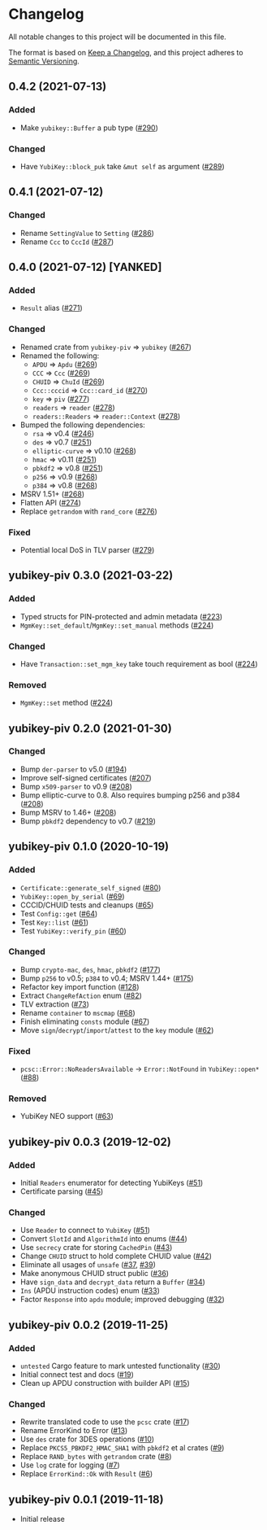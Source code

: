 # Changelog
All notable changes to this project will be documented in this file.

The format is based on [Keep a Changelog](https://keepachangelog.com/en/1.0.0/),
and this project adheres to [Semantic Versioning](https://semver.org/spec/v2.0.0.html).

## 0.4.2 (2021-07-13)
### Added
- Make `yubikey::Buffer` a pub type ([#290])

### Changed
- Have `YubiKey::block_puk` take `&mut self` as argument ([#289])

[#289]: https://github.com/iqlusioninc/yubikey.rs/pull/289
[#290]: https://github.com/iqlusioninc/yubikey.rs/pull/290

## 0.4.1 (2021-07-12)
### Changed
- Rename `SettingValue` to `Setting` ([#286])
- Rename `Ccc` to `CccId` ([#287])

[#286]: https://github.com/iqlusioninc/yubikey.rs/pull/286
[#287]: https://github.com/iqlusioninc/yubikey.rs/pull/287

## 0.4.0 (2021-07-12) [YANKED]
### Added
- `Result` alias ([#271])

### Changed
- Renamed crate from `yubikey-piv` => `yubikey` ([#267])
- Renamed the following:
    - `APDU` => `Apdu` ([#269])
    - `CCC` => `Ccc` ([#269])
    - `CHUID` => `ChuId` ([#269])
    - `Ccc::cccid` => `Ccc::card_id` ([#270])
    - `key` => `piv` ([#277])
    - `readers` => `reader` ([#278])
    - `readers::Readers` => `reader::Context` ([#278])
- Bumped the following dependencies:
  - `rsa` => v0.4 ([#246])
  - `des` => v0.7 ([#251])
  - `elliptic-curve` => v0.10 ([#268])
  - `hmac` => v0.11 ([#251])
  - `pbkdf2` => v0.8 ([#251])
  - `p256` => v0.9 ([#268])
  - `p384` => v0.8 ([#268])
- MSRV 1.51+ ([#268])
- Flatten API ([#274])
- Replace `getrandom` with `rand_core` ([#276])

### Fixed
- Potential local DoS in TLV parser ([#279])

[#246]: https://github.com/iqlusioninc/yubikey.rs/pull/246
[#251]: https://github.com/iqlusioninc/yubikey.rs/pull/251
[#267]: https://github.com/iqlusioninc/yubikey.rs/pull/267
[#268]: https://github.com/iqlusioninc/yubikey.rs/pull/268
[#269]: https://github.com/iqlusioninc/yubikey.rs/pull/269
[#270]: https://github.com/iqlusioninc/yubikey.rs/pull/270
[#271]: https://github.com/iqlusioninc/yubikey.rs/pull/271
[#274]: https://github.com/iqlusioninc/yubikey.rs/pull/274
[#276]: https://github.com/iqlusioninc/yubikey.rs/pull/276
[#277]: https://github.com/iqlusioninc/yubikey.rs/pull/277
[#278]: https://github.com/iqlusioninc/yubikey.rs/pull/278
[#279]: https://github.com/iqlusioninc/yubikey.rs/pull/279

## yubikey-piv 0.3.0 (2021-03-22)
### Added
- Typed structs for PIN-protected and admin metadata ([#223])
- `MgmKey::set_default`/`MgmKey::set_manual` methods ([#224])

### Changed
- Have `Transaction::set_mgm_key` take touch requirement as bool ([#224])

### Removed
- `MgmKey::set` method ([#224])

[#223]: https://github.com/iqlusioninc/yubikey.rs/pull/223
[#224]: https://github.com/iqlusioninc/yubikey.rs/pull/224

## yubikey-piv 0.2.0 (2021-01-30)
### Changed
- Bump `der-parser` to v5.0 ([#194])
- Improve self-signed certificates ([#207])
- Bump `x509-parser` to v0.9 ([#208])
- Bump elliptic-curve to 0.8. Also requires bumping p256 and p384 ([#208])
- Bump MSRV to 1.46+ ([#208])
- Bump `pbkdf2` dependency to v0.7 ([#219])

[#194]: https://github.com/iqlusioninc/yubikey.rs/pull/194
[#207]: https://github.com/iqlusioninc/yubikey.rs/pull/207
[#208]: https://github.com/iqlusioninc/yubikey.rs/pull/208
[#219]: https://github.com/iqlusioninc/yubikey.rs/pull/219

## yubikey-piv 0.1.0 (2020-10-19)
### Added
- `Certificate::generate_self_signed` ([#80])
- `YubiKey::open_by_serial` ([#69])
- CCCID/CHUID tests and cleanups ([#65])
- Test `Config::get` ([#64])
- Test `Key::list` ([#61])
- Test `YubiKey::verify_pin` ([#60])

### Changed
- Bump `crypto-mac`, `des`, `hmac`, `pbkdf2` ([#177])
- Bump `p256` to v0.5; `p384` to v0.4; MSRV 1.44+ ([#175])
- Refactor key import function ([#128])
- Extract `ChangeRefAction` enum ([#82])
- TLV extraction ([#73])
- Rename `container` to `mscmap` ([#68])
- Finish eliminating `consts` module ([#67])
- Move `sign`/`decrypt`/`import`/`attest` to the `key` module ([#62])

### Fixed
- `pcsc::Error::NoReadersAvailable` -> `Error::NotFound` in `YubiKey::open*` ([#88])

### Removed
- YubiKey NEO support ([#63])

[#177]: https://github.com/iqlusioninc/yubikey.rs/pull/177
[#175]: https://github.com/iqlusioninc/yubikey.rs/pull/175
[#128]: https://github.com/iqlusioninc/yubikey.rs/pull/128
[#82]: https://github.com/iqlusioninc/yubikey.rs/pull/82
[#73]: https://github.com/iqlusioninc/yubikey.rs/pull/73
[#88]: https://github.com/iqlusioninc/yubikey.rs/pull/88
[#80]: https://github.com/iqlusioninc/yubikey.rs/pull/80
[#69]: https://github.com/iqlusioninc/yubikey.rs/pull/69
[#68]: https://github.com/iqlusioninc/yubikey.rs/pull/68
[#67]: https://github.com/iqlusioninc/yubikey.rs/pull/67
[#65]: https://github.com/iqlusioninc/yubikey.rs/pull/65
[#64]: https://github.com/iqlusioninc/yubikey.rs/pull/64
[#63]: https://github.com/iqlusioninc/yubikey.rs/pull/63
[#62]: https://github.com/iqlusioninc/yubikey.rs/pull/62
[#61]: https://github.com/iqlusioninc/yubikey.rs/pull/61
[#60]: https://github.com/iqlusioninc/yubikey.rs/pull/60

## yubikey-piv 0.0.3 (2019-12-02)
### Added
- Initial `Readers` enumerator for detecting YubiKeys ([#51])
- Certificate parsing ([#45])

### Changed
- Use `Reader` to connect to `YubiKey` ([#51])
- Convert `SlotId` and `AlgorithmId` into enums ([#44])
- Use `secrecy` crate for storing `CachedPin` ([#43])
- Change `CHUID` struct to hold complete CHUID value ([#42])
- Eliminate all usages of `unsafe` ([#37], [#39])
- Make anonymous CHUID struct public ([#36])
- Have `sign_data` and `decrypt_data` return a `Buffer` ([#34])
- `Ins` (APDU instruction codes) enum ([#33])
- Factor `Response` into `apdu` module; improved debugging ([#32])

[#51]: https://github.com/iqlusioninc/yubikey.rs/pull/51
[#45]: https://github.com/iqlusioninc/yubikey.rs/pull/45
[#44]: https://github.com/iqlusioninc/yubikey.rs/pull/44
[#43]: https://github.com/iqlusioninc/yubikey.rs/pull/43
[#42]: https://github.com/iqlusioninc/yubikey.rs/pull/42
[#39]: https://github.com/iqlusioninc/yubikey.rs/pull/39
[#37]: https://github.com/iqlusioninc/yubikey.rs/pull/37
[#36]: https://github.com/iqlusioninc/yubikey.rs/pull/36
[#34]: https://github.com/iqlusioninc/yubikey.rs/pull/34
[#33]: https://github.com/iqlusioninc/yubikey.rs/pull/33
[#32]: https://github.com/iqlusioninc/yubikey.rs/pull/32

## yubikey-piv 0.0.2 (2019-11-25)
### Added
- `untested` Cargo feature to mark untested functionality ([#30])
- Initial connect test and docs ([#19])
- Clean up APDU construction with builder API ([#15])

### Changed
- Rewrite translated code to use the `pcsc` crate ([#17])
- Rename ErrorKind to Error ([#13])
- Use `des` crate for 3DES operations ([#10])
- Replace `PKCS5_PBKDF2_HMAC_SHA1` with `pbkdf2` et al crates ([#9])
- Replace `RAND_bytes` with `getrandom` crate ([#8])
- Use `log` crate for logging ([#7])
- Replace `ErrorKind::Ok` with `Result` ([#6])

[#30]: https://github.com/iqlusioninc/yubikey.rs/pull/30
[#19]: https://github.com/iqlusioninc/yubikey.rs/pull/19
[#17]: https://github.com/iqlusioninc/yubikey.rs/pull/17
[#15]: https://github.com/iqlusioninc/yubikey.rs/pull/15
[#13]: https://github.com/iqlusioninc/yubikey.rs/pull/13
[#10]: https://github.com/iqlusioninc/yubikey.rs/pull/10
[#9]: https://github.com/iqlusioninc/yubikey.rs/pull/9
[#8]: https://github.com/iqlusioninc/yubikey.rs/pull/8
[#7]: https://github.com/iqlusioninc/yubikey.rs/pull/7
[#6]: https://github.com/iqlusioninc/yubikey.rs/pull/6

## yubikey-piv 0.0.1 (2019-11-18)
- Initial release
